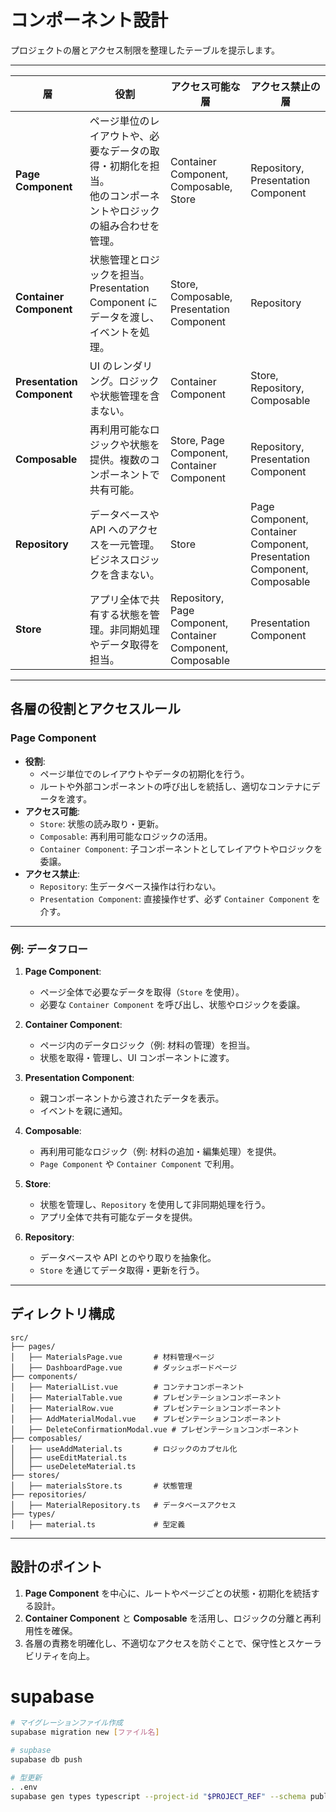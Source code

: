 # コンポーネント設計

プロジェクトの層とアクセス制限を整理したテーブルを提示します。

---

| **層**                     | **役割**                                                                                                         | **アクセス可能な層**                                        | **アクセス禁止の層**                                                    |
| -------------------------- | ---------------------------------------------------------------------------------------------------------------- | ----------------------------------------------------------- | ----------------------------------------------------------------------- |
| **Page Component**         | ページ単位のレイアウトや、必要なデータの取得・初期化を担当。<br>他のコンポーネントやロジックの組み合わせを管理。 | Container Component, Composable, Store                      | Repository, Presentation Component                                      |
| **Container Component**    | 状態管理とロジックを担当。Presentation Component にデータを渡し、イベントを処理。                                | Store, Composable, Presentation Component                   | Repository                                                              |
| **Presentation Component** | UI のレンダリング。ロジックや状態管理を含まない。                                                                | Container Component                                         | Store, Repository, Composable                                           |
| **Composable**             | 再利用可能なロジックや状態を提供。複数のコンポーネントで共有可能。                                               | Store, Page Component, Container Component                  | Repository, Presentation Component                                      |
| **Repository**             | データベースや API へのアクセスを一元管理。ビジネスロジックを含まない。                                          | Store                                                       | Page Component, Container Component, Presentation Component, Composable |
| **Store**                  | アプリ全体で共有する状態を管理。非同期処理やデータ取得を担当。                                                   | Repository, Page Component, Container Component, Composable | Presentation Component                                                  |

---

## **各層の役割とアクセスルール**

### **Page Component**

- **役割**:
  - ページ単位でのレイアウトやデータの初期化を行う。
  - ルートや外部コンポーネントの呼び出しを統括し、適切なコンテナにデータを渡す。
- **アクセス可能**:
  - `Store`: 状態の読み取り・更新。
  - `Composable`: 再利用可能なロジックの活用。
  - `Container Component`: 子コンポーネントとしてレイアウトやロジックを委譲。
- **アクセス禁止**:
  - `Repository`: 生データベース操作は行わない。
  - `Presentation Component`: 直接操作せず、必ず `Container Component` を介す。

---

### **例: データフロー**

1. **Page Component**:

   - ページ全体で必要なデータを取得（`Store` を使用）。
   - 必要な `Container Component` を呼び出し、状態やロジックを委譲。

2. **Container Component**:

   - ページ内のデータロジック（例: 材料の管理）を担当。
   - 状態を取得・管理し、UI コンポーネントに渡す。

3. **Presentation Component**:

   - 親コンポーネントから渡されたデータを表示。
   - イベントを親に通知。

4. **Composable**:

   - 再利用可能なロジック（例: 材料の追加・編集処理）を提供。
   - `Page Component` や `Container Component` で利用。

5. **Store**:

   - 状態を管理し、`Repository` を使用して非同期処理を行う。
   - アプリ全体で共有可能なデータを提供。

6. **Repository**:
   - データベースや API とのやり取りを抽象化。
   - `Store` を通じてデータ取得・更新を行う。

---

## **ディレクトリ構成**

```
src/
├── pages/
│   ├── MaterialsPage.vue       # 材料管理ページ
│   ├── DashboardPage.vue       # ダッシュボードページ
├── components/
│   ├── MaterialList.vue        # コンテナコンポーネント
│   ├── MaterialTable.vue       # プレゼンテーションコンポーネント
│   ├── MaterialRow.vue         # プレゼンテーションコンポーネント
│   ├── AddMaterialModal.vue    # プレゼンテーションコンポーネント
│   ├── DeleteConfirmationModal.vue # プレゼンテーションコンポーネント
├── composables/
│   ├── useAddMaterial.ts       # ロジックのカプセル化
│   ├── useEditMaterial.ts
│   ├── useDeleteMaterial.ts
├── stores/
│   ├── materialsStore.ts       # 状態管理
├── repositories/
│   ├── MaterialRepository.ts   # データベースアクセス
├── types/
│   ├── material.ts             # 型定義
```

---

## **設計のポイント**

1. **Page Component** を中心に、ルートやページごとの状態・初期化を統括する設計。
2. **Container Component** と **Composable** を活用し、ロジックの分離と再利用性を確保。
3. 各層の責務を明確化し、不適切なアクセスを防ぐことで、保守性とスケーラビリティを向上。

# supabase


```bash
# マイグレーションファイル作成
supabase migration new [ファイル名]

# supbase
supabase db push

# 型更新
. .env
supabase gen types typescript --project-id "$PROJECT_REF" --schema public > types/supabase-types.ts
```
